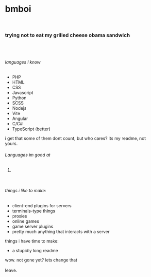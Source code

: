 <h1>bmboi</h1>
<br>
<h3>trying not to eat my grilled cheese obama sandwich</h3>

<br>
<br>
<h6>languages i know</h6>
<ul>
  <li>PHP</li>
  <li>HTML</li>
  <li>CSS</li>
  <li>Javascript</li>
  <li>Python</li>
  <li>SCSS</li>
  <li>Nodejs</li>
  <li>Vite</li>
  <li>Angular</li>
  <li>C/C#</li>
  <li>TypeScript (better)</li>
</ul>
<p> i get that some of them dont count, but who cares? its my readme, not yours.
 <br>
  <h6>Languages im good at</h6>
  <ol>
  <li>
</ol>
<br>

<!-- i just learned md here, and im not re-writing the top. -->
###### things i like to make:
 - client-end plugins for servers
 - terminals-type things
 - proxies
 - online games
 - game server plugins
 - pretty much anything that interacts with a server
   
   
   
things i have time to make:
 - a stupidly long readme

wow. not gone yet? lets change that
<br>
<br>
leave.
